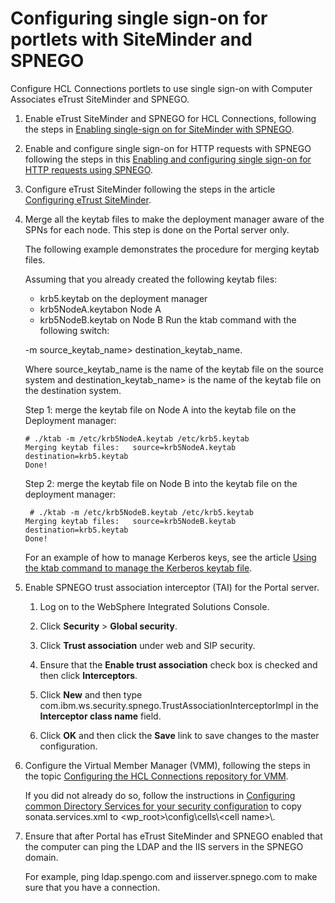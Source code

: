# Configuring single sign-on for portlets with SiteMinder and SPNEGO

Configure HCL Connections portlets to use single sign-on with Computer Associates eTrust SiteMinder and SPNEGO.

1.  Enable eTrust SiteMinder and SPNEGO for HCL Connections, following the steps in [Enabling single-sign on for SiteMinder with SPNEGO](https://help.hcltechsw.com/connections/v65/admin/secure/t_secure_with_siteminder_SPNEGO.html).

2.  Enable and configure single sign-on for HTTP requests with SPNEGO following the steps in this [Enabling and configuring single sign-on for HTTP requests using SPNEGO](../../../../../../../deployment/manage/security/external_sec_mgmt/enable_spnego/cfg_spntaiweb.md).

3.  Configure eTrust SiteMinder following the steps in the article [Configuring eTrust SiteMinder](../../../../../../../deployment/manage/security/external_sec_mgmt/etrust_siteminder/index.md).

4.  Merge all the keytab files to make the deployment manager aware of the SPNs for each node. This step is done on the Portal server only.

    The following example demonstrates the procedure for merging keytab files.

    Assuming that you already created the following keytab files:

    -   krb5.keytab on the deployment manager
    -   krb5NodeA.keytabon Node A
    -   krb5NodeB.keytab on Node B
    Run the ktab command with the following switch:

    -m source\_keytab\_name\> destination\_keytab\_name.

    Where source\_keytab\_name is the name of the keytab file on the source system and destination\_keytab\_name\> is the name of the keytab file on the destination system.

    Step 1: merge the keytab file on Node A into the keytab file on the Deployment manager:

    ```
    # ./ktab -m /etc/krb5NodeA.keytab /etc/krb5.keytab
    Merging keytab files:   source=krb5NodeA.keytab   destination=krb5.keytab
    Done! 
    ```

    Step 2: merge the keytab file on Node B into the keytab file on the deployment manager:

    ```
     # ./ktab -m /etc/krb5NodeB.keytab /etc/krb5.keytab
    Merging keytab files:   source=krb5NodeB.keytab   destination=krb5.keytab
    Done! 
    ```

    For an example of how to manage Kerberos keys, see the article [Using the ktab command to manage the Kerberos keytab file](http://www-01.ibm.com/support/knowledgecenter/SS7K4U_8.5.5/com.ibm.websphere.zseries.doc/ae/rsec_SPNEGO_kerb.html).

5.  Enable SPNEGO trust association interceptor \(TAI\) for the Portal server.

    1.  Log on to the WebSphere Integrated Solutions Console.

    2.  Click **Security** \> **Global security**.

    3.  Click **Trust association** under web and SIP security.

    4.  Ensure that the **Enable trust association** check box is checked and then click **Interceptors**.

    5.  Click **New** and then type com.ibm.ws.security.spnego.TrustAssociationInterceptorImpl in the **Interceptor class name** field.

    6.  Click **OK** and then click the **Save** link to save changes to the master configuration.

6.  Configure the Virtual Member Manager \(VMM\), following the steps in the topic [Configuring the HCL Connections repository for VMM](../../optional_config/community_pages/connections_vmm/t_connections_portlets_VMM_repository_config.md).

    If you did not already do so, follow the instructions in [Configuring common Directory Services for your security configuration](../../cfg_common_dir/t_connections_portlets_common_directory.md) to copy sonata.services.xml to <wp\_root\>\\config\\cells\\<cell name\>\\.

7.  Ensure that after Portal has eTrust SiteMinder and SPNEGO enabled that the computer can ping the LDAP and the IIS servers in the SPNEGO domain.

    For example, ping ldap.spengo.com and iisserver.spnego.com to make sure that you have a connection.



